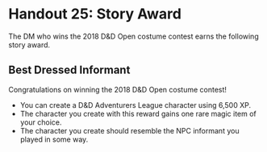 # Handout 25: Story Award

The DM who wins the 2018 D\&D Open costume contest earns the following story award.

## Best Dressed Informant

Congratulations on winning the 2018 D\&D Open costume contest!

- You can create a D\&D Adventurers League character using 6,500 XP.
- The character you create with this reward gains one rare magic item of your choice.
- The character you create should resemble the NPC informant you played in some way.